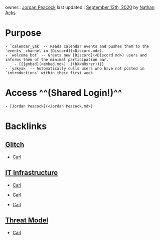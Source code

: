 owner:: [Jordan Peacock](<Jordan Peacock.md>)
last updated:: [September 13th, 2020](<September 13th, 2020.md>) by [Nathan Acks](<Nathan Acks.md>)
# Purpose
    - `calendar_yak` -- Reads calendar events and pushes them to the `events` channel in [Discord](<Discord.md>).
    - `welcome_bot` -- Greets new [Discord](<Discord.md>) users and informs them of the minimal participation bar.
        - {{[embed](<embed.md>): ((hXkWRxrzr))}}
    - `yakyak` -- Automatically culls users who have not posted in `introductions` within their first week.
# Access ^^(Shared Login!)^^
    - [Jordan Peacock](<Jordan Peacock.md>)

# Backlinks
## [Glitch](<Glitch.md>)
- [Carl](<Carl.md>)

## [IT Infrastructure](<IT Infrastructure.md>)
- [Carl](<Carl.md>)

- [Carl](<Carl.md>)

- [Carl](<Carl.md>)

## [Threat Model](<Threat Model.md>)
- [Carl](<Carl.md>)

